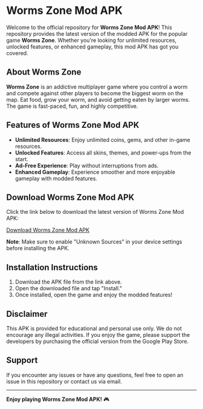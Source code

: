 # Worms Zone Mod APK

Welcome to the official repository for **Worms Zone Mod APK**! This repository provides the latest version of the modded APK for the popular game **Worms Zone**. Whether you're looking for unlimited resources, unlocked features, or enhanced gameplay, this mod APK has got you covered.

## About Worms Zone

**Worms Zone** is an addictive multiplayer game where you control a worm and compete against other players to become the biggest worm on the map. Eat food, grow your worm, and avoid getting eaten by larger worms. The game is fast-paced, fun, and highly competitive.

## Features of Worms Zone Mod APK

- **Unlimited Resources**: Enjoy unlimited coins, gems, and other in-game resources.
- **Unlocked Features**: Access all skins, themes, and power-ups from the start.
- **Ad-Free Experience**: Play without interruptions from ads.
- **Enhanced Gameplay**: Experience smoother and more enjoyable gameplay with modded features.

## Download Worms Zone Mod APK

Click the link below to download the latest version of Worms Zone Mod APK:

[Download Worms Zone Mod APK](#)

**Note**: Make sure to enable "Unknown Sources" in your device settings before installing the APK.

## Installation Instructions

1. Download the APK file from the link above.
2. Open the downloaded file and tap "Install."
3. Once installed, open the game and enjoy the modded features!

## Disclaimer

This APK is provided for educational and personal use only. We do not encourage any illegal activities. If you enjoy the game, please support the developers by purchasing the official version from the Google Play Store.

## Support

If you encounter any issues or have any questions, feel free to open an issue in this repository or contact us via email.

---

**Enjoy playing Worms Zone Mod APK!** 🎮
